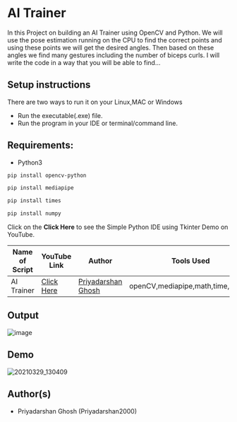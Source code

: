 # AI Trainer
In this Project on building an AI Trainer using OpenCV and Python. We will use the pose estimation running on the CPU to find the correct points and using these points we will get the desired angles. Then based on these angles we find many gestures including the number of biceps curls. I will write the code in a way that you will be able to find…


## Setup instructions
There are two ways to run it on your Linux,MAC or Windows

- Run the executable(.exe) file.
- Run the program in your IDE or terminal/command line.

## Requirements:
- Python3

```bash
pip install opencv-python
```
```bash
pip install mediapipe
```
```bash
pip install times
```
```bash
pip install numpy
```
Click on the **Click Here** to see the Simple Python IDE using Tkinter Demo on YouTube.

| Name of Script | YouTube Link |  Author | Tools Used |
| --- | --- | --- | --- 
|AI Trainer| [Click Here](https://www.youtube.com/watch?v=-oGVdnelHv8)| [Priyadarshan Ghosh](https://github.com/Priyadarshan2000) | openCV,mediapipe,math,time,numpy

## Output

![image](https://user-images.githubusercontent.com/62868878/112800376-32ae3c00-908d-11eb-96ac-38b7d1f2fb76.png)


## Demo

![20210329_130409](https://user-images.githubusercontent.com/62868878/112802134-7013c900-908f-11eb-806a-157f8b6a6770.gif)


## Author(s)

- Priyadarshan Ghosh (Priyadarshan2000)

